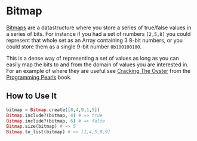 Bitmap
======

[Bitmaps](http://en.wikipedia.org/wiki/Bitmap) are a datastructure where you store a series of true/false values in a series of bits. For instance if you had a set of numbers `[2,5,8]` you could represent that whole set as an Array containing 3 8-bit numbers, or you could store them as a single 9-bit number `0b100100100`.

This is a dense way of representing a set of values as long as you can easily map the bits to and from the domain of values you are interested in. For an example of where they are useful see [Cracking The Oyster](http://www.cs.bell-labs.com/cm/cs/pearls/sec014.html) from the [Programming Pearls](http://www.cs.bell-labs.com/cm/cs/pearls/) book.


How to Use It
-------------
```elixir
bitmap = Bitmap.create([8,4,9,1,5])
Bitmap.include?(bitmap, 4) # => true
Bitmap.include?(bitmap, 6) # => false
Bitmap.size(bitmap) # => 5
Bitmap.to_list(bitmap) # => [1,4,5,8,9]
```
